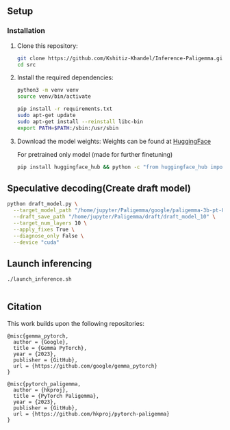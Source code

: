 

## Setup


### Installation

1. Clone this repository:
   ```bash
   git clone https://github.com/Kshitiz-Khandel/Inference-Paligemma.git
   cd src
   ```

2. Install the required dependencies:
   ```bash
   python3 -m venv venv
   source venv/bin/activate

   pip install -r requirements.txt
   sudo apt-get update
   sudo apt-get install --reinstall libc-bin
   export PATH=$PATH:/sbin:/usr/sbin
   ```

3. Download the model weights:
   Weights can be found at [HuggingFace](https://huggingface.co/google/paligemma-3b-pt-896/tree/main)

   For pretrained only model (made for further finetuning)
   ```bash
   pip install huggingface_hub && python -c "from huggingface_hub import snapshot_download; snapshot_download(repo_id='google/paligemma-3b-pt-896',    local_dir='/home/jupyter/Paligemma/google/paligemma-3b-pt-896')"

   ```

## Speculative decoding(Create draft model)

```bash
python draft_model.py \
  --target_model_path "/home/jupyter/Paligemma/google/paligemma-3b-pt-896" \
  --draft_save_path "/home/jupyter/Paligemma/draft/draft_model_10" \
  --target_num_layers 10 \
  --apply_fixes True \
  --diagnose_only False \
  --device "cuda"


```

## Launch inferencing

```bash
./launch_inference.sh
  
```


## Citation

This work builds upon the following repositories:

```
@misc{gemma_pytorch,
  author = {Google},
  title = {Gemma PyTorch},
  year = {2023},
  publisher = {GitHub},
  url = {https://github.com/google/gemma_pytorch}
}

@misc{pytorch_paligemma,
  author = {hkproj},
  title = {PyTorch Paligemma},
  year = {2023},
  publisher = {GitHub},
  url = {https://github.com/hkproj/pytorch-paligemma}
}
```



